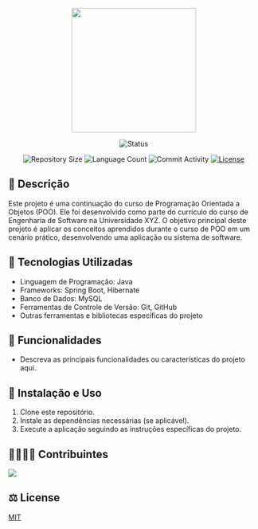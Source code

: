 <p align="center">
  <img
    width="250"
    display="inline-block"
    src="https://seeklogo.com/images/J/java-logo-41D4155FC3-seeklogo.com.png"
  />
</p>

<p align="center">
  <img
    src="https://img.shields.io/badge/Status-Em%20desenvolvimento-green?style=flat-square"
    alt="Status"
  />
</p>

<p align="center">
  <img
    src="https://img.shields.io/github/repo-size/P-E-N-T-E-S/POOContinuado_G1?style=flat"
    alt="Repository Size"
  />
  <img
    src="https://img.shields.io/github/languages/count/P-E-N-T-E-S/POOContinuado_G1?style=flat&logo=python"
    alt="Language Count"
  />
  <img
    src="https://img.shields.io/github/commit-activity/t/P-E-N-T-E-S/POOContinuado_G1?style=flat&logo=github"
    alt="Commit Activity"
  />
  <a href="LICENSE.md"
    ><img
      src="https://img.shields.io/github/license/P-E-N-T-E-S/POOContinuado_G1"
      alt="License"
  /></a>
</p>

## 📄 Descrição

Este projeto é uma continuação do curso de Programação Orientada a Objetos (POO). Ele foi desenvolvido como parte do currículo do curso de Engenharia de Software na Universidade XYZ. O objetivo principal deste projeto é aplicar os conceitos aprendidos durante o curso de POO em um cenário prático, desenvolvendo uma aplicação ou sistema de software.

## 🔌 Tecnologias Utilizadas

- Linguagem de Programação: Java
- Frameworks: Spring Boot, Hibernate
- Banco de Dados: MySQL
- Ferramentas de Controle de Versão: Git, GitHub
- Outras ferramentas e bibliotecas específicas do projeto

## 📏 Funcionalidades

- Descreva as principais funcionalidades ou características do projeto aqui.

## 📍 Instalação e Uso

1. Clone este repositório.
2. Instale as dependências necessárias (se aplicável).
3. Execute a aplicação seguindo as instruções específicas do projeto.

## 👨‍👩‍👧‍👦 Contribuintes
  
<a href="https://github.com/P-E-N-T-E-S/POOContinuado_G1/graphs/contributors">
  <img src="https://contrib.rocks/image?repo=P-E-N-T-E-S/POOContinuado_G1" />
</a>

## ⚖️ License

[MIT](https://github.com/P-E-N-T-E-S/POOContinuado_G1/blob/master/LICENSE.md)
